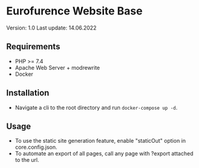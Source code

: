 # Eurofurence Website Base

Version: 1.0
Last update: 14.06.2022

## Requirements

* PHP >= 7.4
* Apache Web Server + modrewrite
* Docker

## Installation

* Navigate a cli to the root directory and run `docker-compose up -d`.

## Usage

* To use the static site generation feature, enable "staticOut" option in core.config.json.
* To automate an export of all pages, call any page with ?export attached to the url.
